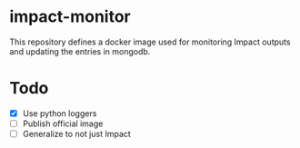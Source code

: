 # impact-monitor
This repository defines a docker image used for monitoring Impact outputs and updating the entries in mongodb.


# Todo
- [x] Use python loggers
- [ ] Publish official image
- [ ] Generalize to not just Impact